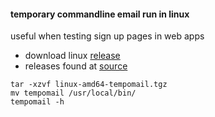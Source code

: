 #### temporary commandline email run in linux
useful when testing sign up pages in web apps

- download linux [release](https://github.com/D4nk0St0rM/oscp_ethical_hacking/blob/main/tools/linux-amd64-tempomail.tgz)
- releases found at [source](https://github.com/kavishgr/tempomail/releases/)

```
tar -xzvf linux-amd64-tempomail.tgz
mv tempomail /usr/local/bin/
tempomail -h
```

